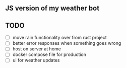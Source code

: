 ## JS version of my weather bot

## TODO

- [ ] move rain functionality over from rust project
- [ ] better error responses when something goes wrong
- [ ] host on server at home
- [ ] docker compose file for production
- [ ] ui for weather updates